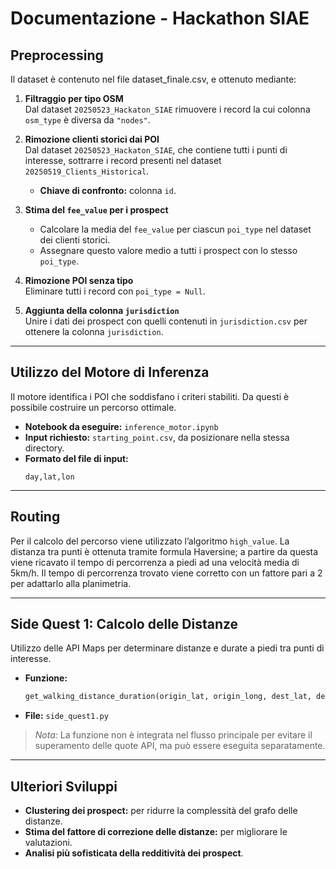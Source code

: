 # Documentazione - Hackathon SIAE

## Preprocessing
Il dataset è contenuto nel file dataset_finale.csv, e ottenuto mediante:

1. **Filtraggio per tipo OSM**  
   Dal dataset `20250523_Hackaton_SIAE` rimuovere i record la cui colonna `osm_type` è diversa da `"nodes"`.

2. **Rimozione clienti storici dai POI**  
   Dal dataset `20250523_Hackaton_SIAE`, che contiene tutti i punti di interesse, sottrarre i record presenti nel dataset `20250519_Clients_Historical`.  
   - **Chiave di confronto:** colonna `id`.

3. **Stima del `fee_value` per i prospect**  
   - Calcolare la media del `fee_value` per ciascun `poi_type` nel dataset dei clienti storici.
   - Assegnare questo valore medio a tutti i prospect con lo stesso `poi_type`.

4. **Rimozione POI senza tipo**  
   Eliminare tutti i record con `poi_type = Null`.

5. **Aggiunta della colonna `jurisdiction`**  
   Unire i dati dei prospect con quelli contenuti in `jurisdiction.csv` per ottenere la colonna `jurisdiction`.

---

## Utilizzo del Motore di Inferenza

Il motore identifica i POI che soddisfano i criteri stabiliti. Da questi è possibile costruire un percorso ottimale.

- **Notebook da eseguire:** `inference_motor.ipynb`
- **Input richiesto:** `starting_point.csv`, da posizionare nella stessa directory.
- **Formato del file di input:**
  ```
  day,lat,lon
  ```

---

## Routing
Per il calcolo del percorso viene utilizzato l’algoritmo `high_value`. La distanza tra punti è ottenuta tramite formula Haversine; a partire da questa viene ricavato il tempo di percorrenza a piedi ad una velocità media di 5km/h. Il tempo di percorrenza trovato viene corretto con un fattore pari a 2 per adattarlo alla planimetria.

---

## Side Quest 1: Calcolo delle Distanze

Utilizzo delle API Maps per determinare distanze e durate a piedi tra punti di interesse.

- **Funzione:**  
  ```python
  get_walking_distance_duration(origin_lat, origin_long, dest_lat, dest_long)
  ```
- **File:** `side_quest1.py`

> *Nota:* La funzione non è integrata nel flusso principale per evitare il superamento delle quote API, ma può essere eseguita separatamente.

---

## Ulteriori Sviluppi

- **Clustering dei prospect:** per ridurre la complessità del grafo delle distanze.
- **Stima del fattore di correzione delle distanze:** per migliorare le valutazioni.
- **Analisi più sofisticata della redditività dei prospect**.
